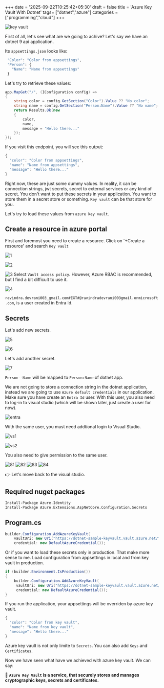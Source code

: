 +++
date = '2025-09-22T10:25:42+05:30'
draft = false
title = 'Azure Key Vault With Dotnet'
tags= ["dotnet","azure"]
categories = ["programming","cloud"]
+++

![key vault](/images/keyvault/keyvault.png)

First of all, let's see what are we going to achive? Let's say we have an dotnet 9 api application.

Its `appsettings.json` looks like:

```js
 "Color": "Color from appsettings",
 "Person": {
   "Name": "Name from appsettings"
 }
```

Let's try to retrieve these values:

```cs
app.MapGet("/", (IConfiguration config) =>
{
    string color = config.GetSection("Color").Value ?? "No color";
    string name = config.GetSection("Person:Name").Value ?? "No name";
    return Results.Ok(new
    {
        color,
        name,
        message = "Hello there..."
    });
});
```

If you visit this endpoint, you will see this output:

```js
{
  "color": "Color from appsettings",
  "name": "Name from appsettings",
  "message": "Hello there..."
}
```

Right now, these are just some dummy values. In reality, it can be connection strings, jwt secrets, secret to external services or any kind of secret. You don't want to put these secrets in your application. You want to store them in a secret store or something. `Key vault` can be that store for you.

Let's try to load these values from `azure key vault`.

## Create a resource in azure portal

First and foremost you need to create a resource. Click on '+Create a resource' and search `Key vault`

![1](/images/keyvault/1.png)

![2](/images/keyvault/2.png)

![3](/images/keyvault/3.png)
Select `Vault access policy`. However, Azure RBAC is recommended, but I find a bit difficult to use it.

![4](/images/keyvault/4.png)

`ravindra.devrani003_gmail.com#EXT#@ravindradevrani003gmail.onmicrosoft.com`, is a user created in Entra Id.

## Secrets

Let's add new secrets.

![5](/images/keyvault/5.png)

![6](/images/keyvault/6.png)

Let's add another secret.

![7](/images/keyvault/7.png)

`Person--Name` will be mapped to `Person:Name` of dotnet app.

We are not going to store a connection string in the dotnet application, instead we are going to use `Azure default credentials` in our application. Make sure you have create an `Entra Id` user. With this user, you also need to log-in to visual studio (which will be shown later, just create a user for now).

![entra](/images/keyvault/entra-id-user.png)

With the same user, you must need addtional login to Visual Studio.

![vs1](/images/keyvault/vs1.png)

![vs2](/images/keyvault/vs2.png)

You also need to give permission to the same user.

![81](/images/keyvault/8_1.png)
![82](/images/keyvault/8_2.png)
![83](/images/keyvault/8_3.png)
![84](/images/keyvault/8_4.png)

👉 Let's move back to the visual studio.

## Required nuget packages

```sh
Install-Package Azure.Identity
Install-Package Azure.Extensions.AspNetCore.Configuration.Secrets
```

## Program.cs

```cs
builder.Configuration.AddAzureKeyVault(
    vaultUri: new Uri("https://dotnet-sample-keyvault.vault.azure.net/"),
    credential: new DefaultAzureCredential());
```

Or if you want to load these secrets only in production. That make more sense to me. Load configuration from appsettings in local and from key vault in production.

```cs
if (builder.Environment.IsProduction())
{
    builder.Configuration.AddAzureKeyVault(
     vaultUri: new Uri("https://dotnet-sample-keyvault.vault.azure.net/"),
     credential: new DefaultAzureCredential());
}
```

If you run the application, your appsettings will be overriden by azure key vault.

```js
{
  "color": "Color from key vault",
  "name": "Name from key vault",
  "message": "Hello there..."
}
```

Azure key vault is not only limite to `Secrets`. You can also add `Keys` and `Certificates`.

Now we have seen what have we achieved with azure key vault. We can say:

📃 **`Azure Key Vault` is a service, that securely stores and manages cryptographic keys, secrets and certificates.**